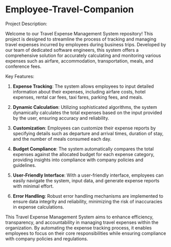 # Employee-Travel-Companion
Project Description:

Welcome to our Travel Expense Management System repository! This project is designed to streamline the process of tracking and managing travel expenses incurred by employees during business trips. Developed by our team of dedicated software engineers, this system offers a comprehensive solution for accurately calculating and monitoring various expenses such as airfare, accommodation, transportation, meals, and conference fees.

Key Features:

1. **Expense Tracking**: The system allows employees to input detailed information about their expenses, including airfare costs, hotel expenses, rental car fees, taxi fares, parking fees, and meals.

2. **Dynamic Calculation**: Utilizing sophisticated algorithms, the system dynamically calculates the total expenses based on the input provided by the user, ensuring accuracy and reliability.

3. **Customization**: Employees can customize their expense reports by specifying details such as departure and arrival times, duration of stay, and the number of meals consumed each day.

4. **Budget Compliance**: The system automatically compares the total expenses against the allocated budget for each expense category, providing insights into compliance with company policies and guidelines.

5. **User-Friendly Interface**: With a user-friendly interface, employees can easily navigate the system, input data, and generate expense reports with minimal effort.

6. **Error Handling**: Robust error handling mechanisms are implemented to ensure data integrity and reliability, minimizing the risk of inaccuracies in expense calculations.

This Travel Expense Management System aims to enhance efficiency, transparency, and accountability in managing travel expenses within the organization. By automating the expense tracking process, it enables employees to focus on their core responsibilities while ensuring compliance with company policies and regulations.

